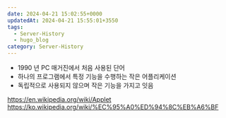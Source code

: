 ```yaml
---
date: 2024-04-21 15:02:55+0000
updatedAt: 2024-04-21 15:55:01+3550
tags:
  - Server-History
  - hugo_blog
category: Server-History
---
```

- 1990 년 PC 매거진에서 처음 사용된 단어
- 하나의 프로그램에서 특정 기능을 수행하는 작은 어플리케이션
- 독립적으로 사용되지 않으며 작은 기능을 가지고 잇음




https://en.wikipedia.org/wiki/Applet
https://ko.wikipedia.org/wiki/%EC%95%A0%ED%94%8C%EB%A6%BF